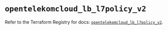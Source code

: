 # `opentelekomcloud_lb_l7policy_v2`

Refer to the Terraform Registry for docs: [`opentelekomcloud_lb_l7policy_v2`](https://registry.terraform.io/providers/opentelekomcloud/opentelekomcloud/1.36.23/docs/resources/lb_l7policy_v2).
